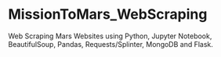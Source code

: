 # MissionToMars_WebScraping
Web Scraping Mars Websites using Python, Jupyter Notebook, BeautifulSoup, Pandas, Requests/Splinter, MongoDB and Flask.
